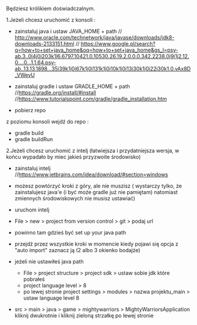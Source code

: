 Będziesz królikiem doświadczalnym.

1.Jeżeli chcesz uruchomić z konsoli :

- zainstaluj java i ustaw JAVA_HOME + path
// http://www.oracle.com/technetwork/java/javase/downloads/jdk8-downloads-2133151.html
// https://www.google.pl/search?q=how+to+set+java_home&oq=how+to+set+java_home&gs_l=psy-ab.3..0l4j0i203k1l6.6797.10421.0.10530.26.19.2.0.0.0.342.2238.0j9j1j2.12.0....0...1.1.64.psy-ab..13.13.1898...35i39k1j0i67k1j0i131k1j0i10k1j0i13i30k1j0i22i30k1.0.vAx8D_VWevU

- zainstaluj gradle i ustaw GRADLE_HOME + path 
//https://gradle.org/install/#install
//https://www.tutorialspoint.com/gradle/gradle_installation.htm

- pobierz repo 

z poziomu konsoli wejdź do repo : 
- gradle build
- gradle buildRun


2.Jeżeli chcesz uruchomić z intelj (łatwiejsza i przydatniejsza wersja, w końcu wypadało by miec jakieś przyzwoite środowisko)

- zainstaluj intelj 
//https://www.jetbrains.com/idea/download/#section=windows

- możesz powtórzyć kroki z góry, ale nie muszisz ( wystarczy tylko, że zainstalujesz java'e (i być może gradle już nie pamiętam) natomiast zmiennych środowiskowych nie musisz ustawiać)

- uruchom intelj 
- File > new > project from version control > git > podaj url 
- powinno tam gdzieś być set up your java path
- przejdź przez wszystkie kroki w momencie kiedy pojawi się opcja z "auto import" zaznacz ją (2 albo 3 okienko bodajże)
- jeżeli nie ustawiłeś java path  
    - File > project structure > project sdk > ustaw sobie jdk które pobrałeś 
    - project language level > 8 
    - po lewej stronie project settings > modules > nazwa projektu_main > ustaw language level 8
- src > main > java > game > mightywarriors > MightyWarriorsApplication kliknij dwukrotnie i kliknij zieloną strzałkę po lewej stronie
